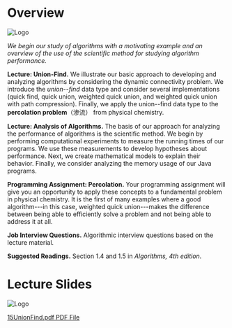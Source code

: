 Overview
========

![Logo](https://d3c33hcgiwev3.cloudfront.net/imageAssetProxy.v1/0V_KFjOGEeiISxJZ7npQ3g_6ca8d0f0ee33118895b012fc41259b4b_overview.png?expiry=1698105600000&hmac=Sf_iuRF8fLNPZ27nZtH_jd8fc5v5DgzHT33W3UvG2iM)

*We begin our study of algorithms with a motivating example and an overview of the use of the scientific method for studying algorithm performance.*

**Lecture: Union-Find.** We illustrate our basic approach to developing and analyzing algorithms by considering the dynamic connectivity problem. We introduce the *union*--*find* data type and consider several implementations (quick find, quick union, weighted quick union, and weighted quick union with path compression). Finally, we apply the union--find data type to the **percolation problem**（渗流） from physical chemistry.

**Lecture: Analysis of Algorithms.** The basis of our approach for analyzing the performance of algorithms is the scientific method. We begin by performing computational experiments to measure the running times of our programs. We use these measurements to develop hypotheses about performance. Next, we create mathematical models to explain their behavior. Finally, we consider analyzing the memory usage of our Java programs.

**Programming Assignment: Percolation.** Your programming assignment will give you an opportunity to apply these concepts to a fundamental problem in physical chemistry. It is the first of many examples where a good algorithm---in this case, weighted quick union---makes the difference between being able to efficiently solve a problem and not being able to address it at all.

**Job Interview Questions.** Algorithmic interview questions based on the lecture material.

**Suggested Readings.** Section 1.4 and 1.5 in *Algorithms, 4th edition*.

Lecture Slides
==============

![Logo](https://d3c33hcgiwev3.cloudfront.net/imageAssetProxy.v1/F0frPjOLEeiTdA5yoE99Fg_bacdd0fd13100048c62e562523875442_lectureslides.png?expiry=1698105600000&hmac=aAxZ4CRYd4CT5vZkUFQrqJWln75kTUyYJnvU0NOZ_rE)

[15UnionFind.pdf
PDF File](https://d3c33hcgiwev3.cloudfront.net/_b65e7611894ba175de27bd14793f894a_15UnionFind.pdf?Expires=1698105600&Signature=kBy~GRvjW1hIy8k2~us7Ovr-ifxFjc2iktlQmQZ74eLdN79QXH6AEhu~HRWcK-~TR8lJokbuEwMxn4jUUI9Xfqcxe6~zUKr7Tzjh~CVSq6wRK5FWJgNl4uk8JO~tDBqYn-C6BtBZ~EM5Fsh4GjG8xmPq~nqqbWWaml8FO4uQ9Pg_&Key-Pair-Id=APKAJLTNE6QMUY6HBC5A)